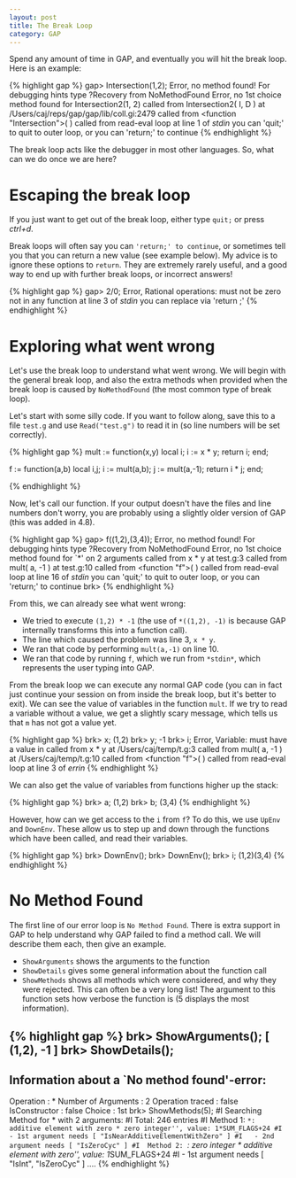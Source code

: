 ```yaml
---
layout: post
title: The Break Loop
category: GAP
---
```


Spend any amount of time in GAP, and eventually you will hit the break loop. Here is an example:

{% highlight gap %}
gap> Intersection(1,2);
Error, no method found! For debugging hints type ?Recovery from NoMethodFound
Error, no 1st choice method found for Intersection2(1, 2) called from
Intersection2( I, D ) at /Users/caj/reps/gap/gap/lib/coll.gi:2479 called from
<function "Intersection">( <arguments> )
 called from read-eval loop at line 1 of *stdin*
you can 'quit;' to quit to outer loop, or
you can 'return;' to continue
{% endhighlight %}

The break loop acts like the debugger in most other languages. So, what can we do once we are here?

# Escaping the break loop

If you just want to get out of the break loop, either type `quit;` or press *ctrl+d*.

Break loops will often say you can `'return;' to continue`, or sometimes tell you that you can return a new value (see example below). My advice is to ignore these options to `return`. They are extremely rarely useful, and a good way to end up with further break loops, or incorrect answers!

{% highlight gap %}
gap> 2/0;
Error, Rational operations: <divisor> must not be zero
not in any function at line 3 of *stdin*
you can replace <divisor> via 'return <divisor>;'
{% endhighlight %}

# Exploring what went wrong

Let's use the break loop to understand what went wrong. We will begin with the general break loop, and also the extra methods when provided when the break loop is caused by `NoMethodFound` (the most common type of break loop).

Let's start with some silly code. If you want to follow along, save this to a file `test.g` and use `Read("test.g")` to read it in (so line numbers will be set correctly).

{% highlight gap %}
mult := function(x,y)
  local i;
	i := x * y;
	return i;
end;

f := function(a,b)
  local i,j;
	i := mult(a,b);
	j := mult(a,-1);
	return i * j;
end;

{% endhighlight %}

Now, let's call our function. If your output doesn't have the files and line numbers don't worry, you are probably using a slightly older version of GAP (this was added in 4.8).

{% highlight gap  %}
gap> f((1,2),(3,4));
Error, no method found! For debugging hints type ?Recovery from NoMethodFound
Error, no 1st choice method found for `*' on 2 arguments called from
x * y at test.g:3 called from
mult( a, -1 ) at test.g:10 called from
<function "f">( <arguments> )
 called from read-eval loop at line 16 of *stdin*
you can 'quit;' to quit to outer loop, or
you can 'return;' to continue
brk>
{% endhighlight %}

From this, we can already see what went wrong:

* We tried to execute `(1,2) * -1` (the use of `*((1,2), -1)` is because GAP internally transforms this into a function call).
* The line which caused the problem was line 3, `x * y`.
* We ran that code by performing `mult(a,-1)` on line 10.
* We ran that code by running `f`, which we run from `*stdin*`, which represents the user typing into GAP.

From the break loop we can execute any normal GAP code (you can in fact just continue your session on from inside the break loop, but it's better to exit). We can see the value of variables in the function `mult`. If we try to read a variable without a value, we get a slightly scary message, which tells us that `m` has not got a value yet.

{% highlight gap %}
brk> x;
(1,2)
brk> y;
-1
brk> i;
Error, Variable: <debug-variable-0-3> must have a value in
  <compiled or corrupted statement>  called from
x * y at /Users/caj/temp/t.g:3 called from
mult( a, -1 ) at /Users/caj/temp/t.g:10 called from
<function "f">( <arguments> )
 called from read-eval loop at line 3 of *errin*
{% endhighlight %}

We can also get the value of variables from functions higher up the stack:

{% highlight gap %}
brk> a;
(1,2)
brk> b;
(3,4)
{% endhighlight %}

However, how can we get access to the `i` from `f`? To do this, we use `UpEnv` and `DownEnv`. These allow us to step up and down through the functions which have been called, and read their variables.

{% highlight gap %}
brk> DownEnv();
brk> DownEnv();
brk> i;
(1,2)(3,4)
{% endhighlight %}

# No Method Found

The first line of our error loop is `No Method Found`. There is extra support in GAP to help understand why GAP failed to find a method call. We will describe them each, then give an example.

* `ShowArguments` shows the arguments to the function
* `ShowDetails` gives some general information about the function call
* `ShowMethods` shows all methods which were considered, and why they were rejected. This can often be a very long list! The argument to this function sets how verbose the function is (5 displays the most information).

{% highlight gap %}
brk> ShowArguments();
[ (1,2), -1 ]
brk> ShowDetails();
--------------------------------------------
Information about a `No method found'-error:
--------------------------------------------
Operation           : *
Number of Arguments : 2
Operation traced    : false
IsConstructor       : false
Choice              : 1st
brk> ShowMethods(5);
#I  Searching Method for * with 2 arguments:
#I  Total: 246 entries
#I  Method 1: ``*: additive element with zero * zero integer'', value: 1*SUM_FLAGS+24
#I   - 1st argument needs [ "IsNearAdditiveElementWithZero" ]
#I   - 2nd argument needs [ "IsZeroCyc" ]
#I  Method 2: ``*: zero integer * additive element with zero'', value: 1*SUM_FLAGS+24
#I   - 1st argument needs [ "IsInt", "IsZeroCyc" ]
....
{% endhighlight %}
